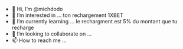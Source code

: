 - 👋 Hi, I’m @michdodo
- 👀 I’m interested in ... ton rechargement 1XBET
- 🌱 I’m currently learning ... le rechargment est  5% du  montant que tu recharge 
- 💞️ I’m looking to collaborate on ...
- 📫 How to reach me ...

<!---
michdodo1/michdodo1 is a ✨ special ✨ repository because its `README.md` (this file) appears on your GitHub profile.
You can click the Preview link to take a look at your changes.
--->
